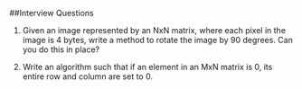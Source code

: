 ##Interview Questions

1. Given an image represented by an NxN matrix, where each pixel in the image is 4 bytes, write a method to rotate the image by 90 degrees. Can you do this in place?

2. Write an algorithm such that if an element in an MxN matrix is 0, its entire row and column are set to 0.
